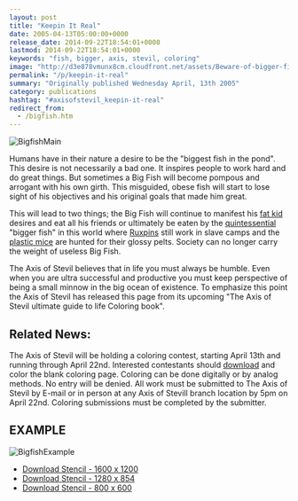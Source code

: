 ```yaml
---
layout: post
title: "Keepin It Real"
date: 2005-04-13T05:00:00+0000
release_date: 2014-09-22T18:54:01+0000
lastmod: 2014-09-22T18:54:01+0000
keywords: "fish, bigger, axis, stevil, coloring"
image: "http://d3e878vmunx8cm.cloudfront.net/assets/Beware-of-bigger-fish-800.jpg"
permalink: "/p/keepin-it-real"
summary: "Originally published Wednesday April, 13th 2005"
category: publications
hashtag: "#axisofstevil_keepin-it-real"
redirect_from:
  - /bigfish.htm
---
```


[id_1]: http://d3e878vmunx8cm.cloudfront.net/assets/Beware-of-bigger-fish-800.jpg "BigfishMain"[id_5]: http://d3e878vmunx8cm.cloudfront.net/assets/color-in-highres.jpg "BigfishExample"
![BigfishMain][id_1]

Humans have in their nature a desire to be the "biggest fish in the pond". This desire is not necessarily a bad one. It inspires people to work hard and do great things. But sometimes a Big Fish will become pompous and arrogant with his own girth. This misguided, obese fish will start to lose sight of his objectives and his original goals that made him great.

This will lead to two things; the Big Fish will continue to manifest his [fat kid](/p/fatkid "fat kid") desires and eat all his friends or ultimately be eaten by the [quintessential](/p/quintessential "quintessential") "bigger fish" in this world where [Ruxpins](/p/ruxpins-plight "Ruxpins") still work in slave camps and the [plastic mice](/p/mating-habits-of-plastic-animals "plastic mice") are hunted for their glossy pelts. Society can no longer carry the weight of useless Big Fish.

The Axis of Stevil believes that in life you must always be humble. Even when you are ultra successful and productive you must keep perspective of being a small minnow in the big ocean of existence. To emphasize this point the Axis of Stevil has released this page from its upcoming "The Axis of Stevil ultimate guide to life Coloring book".

## Related News: ##

The Axis of Stevil will be holding a coloring contest, starting April 13th and running through April 22nd. Interested contestants should [download](http://d3e878vmunx8cm.cloudfront.net/assets/Beware-of-bigger-fish-1600.jpg "download") and color the blank coloring page. Coloring can be done digitally or by analog methods. No entry will be denied. All work must be submitted to The Axis of Stevil by E-mail or in person at any Axis of Stevill branch location by 5pm on April 22nd. Coloring submissions must be completed by the submitter.

## EXAMPLE ##

![BigfishExample][id_5]

- [Download Stencil - 1600 x 1200](http://d3e878vmunx8cm.cloudfront.net/assets//assets/Beware-of-bigger-fish-1600.jpg)
- [Download Stencil - 1280 x 854](http://d3e878vmunx8cm.cloudfront.net/assets/Beware-of-bigger-fish-1280.jpg)
- [Download Stencil - 800 x 600](http://d3e878vmunx8cm.cloudfront.net/assets/Beware-of-bigger-fish-800.jpg)
